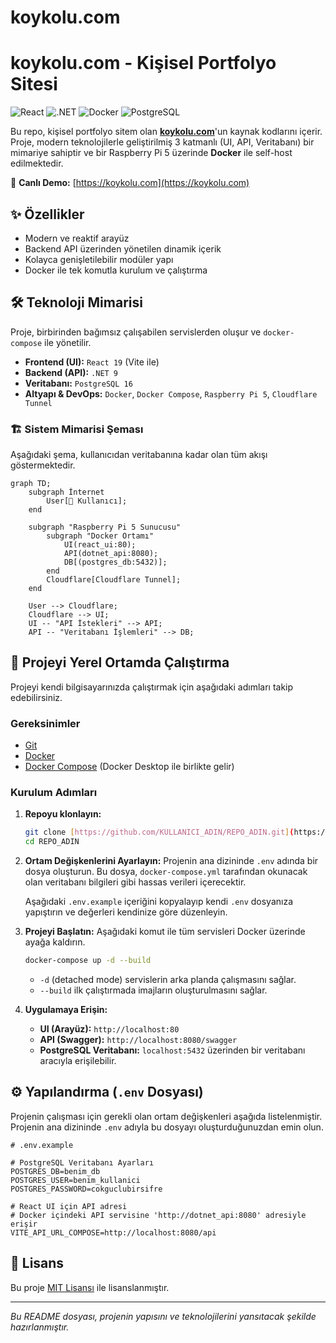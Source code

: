 ﻿# koykolu.com
# koykolu.com - Kişisel Portfolyo Sitesi

![React](https://img.shields.io/badge/React-19-blue?style=for-the-badge&logo=react)
![.NET](https://img.shields.io/badge/.NET-9-blueviolet?style=for-the-badge&logo=dotnet)
![Docker](https://img.shields.io/badge/Docker-gray?style=for-the-badge&logo=docker)
![PostgreSQL](https://img.shields.io/badge/PostgreSQL-darkblue?style=for-the-badge&logo=postgresql)

Bu repo, kişisel portfolyo sitem olan **[koykolu.com](https://koykolu.com)**'un kaynak kodlarını içerir. Proje, modern teknolojilerle geliştirilmiş 3 katmanlı (UI, API, Veritabanı) bir mimariye sahiptir ve bir Raspberry Pi 5 üzerinde **Docker** ile self-host edilmektedir.

🔗 **Canlı Demo:** [https://koykolu.com](https://koykolu.com)

## ✨ Özellikler

-   Modern ve reaktif arayüz
-   Backend API üzerinden yönetilen dinamik içerik
-   Kolayca genişletilebilir modüler yapı
-   Docker ile tek komutla kurulum ve çalıştırma

## 🛠️ Teknoloji Mimarisi

Proje, birbirinden bağımsız çalışabilen servislerden oluşur ve `docker-compose` ile yönetilir.

-   **Frontend (UI):** `React 19` (Vite ile)
-   **Backend (API):** `.NET 9`
-   **Veritabanı:** `PostgreSQL 16`
-   **Altyapı & DevOps:** `Docker`, `Docker Compose`, `Raspberry Pi 5`, `Cloudflare Tunnel`

### 🏗️ Sistem Mimarisi Şeması

Aşağıdaki şema, kullanıcıdan veritabanına kadar olan tüm akışı göstermektedir.

```mermaid
graph TD;
    subgraph İnternet
        User[👤 Kullanıcı];
    end

    subgraph "Raspberry Pi 5 Sunucusu"
        subgraph "Docker Ortamı"
            UI(react_ui:80);
            API(dotnet_api:8080);
            DB[(postgres_db:5432)];
        end
        Cloudflare[Cloudflare Tunnel];
    end

    User --> Cloudflare;
    Cloudflare --> UI;
    UI -- "API İstekleri" --> API;
    API -- "Veritabanı İşlemleri" --> DB;

```

## 🏁 Projeyi Yerel Ortamda Çalıştırma

Projeyi kendi bilgisayarınızda çalıştırmak için aşağıdaki adımları takip edebilirsiniz.

### Gereksinimler

-   [Git](https://git-scm.com/)
-   [Docker](https://www.docker.com/products/docker-desktop/)
-   [Docker Compose](https://docs.docker.com/compose/) (Docker Desktop ile birlikte gelir)

### Kurulum Adımları

1.  **Repoyu klonlayın:**
    ```bash
    git clone [https://github.com/KULLANICI_ADIN/REPO_ADIN.git](https://github.com/KULLANICI_ADIN/REPO_ADIN.git)
    cd REPO_ADIN
    ```

2.  **Ortam Değişkenlerini Ayarlayın:**
    Projenin ana dizininde `.env` adında bir dosya oluşturun. Bu dosya, `docker-compose.yml` tarafından okunacak olan veritabanı bilgileri gibi hassas verileri içerecektir.

    Aşağıdaki `.env.example` içeriğini kopyalayıp kendi `.env` dosyanıza yapıştırın ve değerleri kendinize göre düzenleyin.

3.  **Projeyi Başlatın:**
    Aşağıdaki komut ile tüm servisleri Docker üzerinde ayağa kaldırın.
    ```bash
    docker-compose up -d --build
    ```
    -   `-d` (detached mode) servislerin arka planda çalışmasını sağlar.
    -   `--build` ilk çalıştırmada imajların oluşturulmasını sağlar.

4.  **Uygulamaya Erişin:**
    -   **UI (Arayüz):** `http://localhost:80`
    -   **API (Swagger):** `http://localhost:8080/swagger`
    -   **PostgreSQL Veritabanı:** `localhost:5432` üzerinden bir veritabanı aracıyla erişilebilir.

## ⚙️ Yapılandırma (`.env` Dosyası)

Projenin çalışması için gerekli olan ortam değişkenleri aşağıda listelenmiştir. Projenin ana dizininde `.env` adıyla bu dosyayı oluşturduğunuzdan emin olun.

```dotenv
# .env.example

# PostgreSQL Veritabanı Ayarları
POSTGRES_DB=benim_db
POSTGRES_USER=benim_kullanici
POSTGRES_PASSWORD=cokguclubirsifre

# React UI için API adresi
# Docker içindeki API servisine 'http://dotnet_api:8080' adresiyle erişir
VITE_API_URL_COMPOSE=http://localhost:8080/api

```

## 📝 Lisans

Bu proje [MIT Lisansı](LICENSE) ile lisanslanmıştır.

---
_Bu README dosyası, projenin yapısını ve teknolojilerini yansıtacak şekilde hazırlanmıştır._
